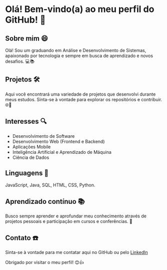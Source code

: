 # Olá! Bem-vindo(a) ao meu perfil do GitHub! 🚀

## Sobre mim 😄

Olá! Sou um graduando em Análise e Desenvolvimento de Sistemas, apaixonado por tecnologia e sempre em busca de aprendizado e novos desafios. 💻📚

## Projetos 🛠️

Aqui você encontrará uma variedade de projetos que desenvolvi durante meus estudos. Sinta-se à vontade para explorar os repositórios e contribuir. 🌐🤝

## Interesses 🔍

- Desenvolvimento de Software
- Desenvolvimento Web (Frontend e Backend)
- Aplicações Mobile
- Inteligência Artificial e Aprendizado de Máquina
- Ciência de Dados

## Linguagens 🚀

JavaScript, Java, SQL, HTML, CSS, Python.

## Aprendizado contínuo 📚

Busco sempre aprender e aprofundar meu conhecimento através de projetos pessoais e participação em cursos e conferências. 🌱

## Contato ☎️

Sinta-se à vontade para me contatar aqui no GitHub ou pelo [LinkedIn](https://www.linkedin.com/in/riltter-kenedy-5a86a1271/)


Obrigado por visitar o meu perfil! 😊👍
